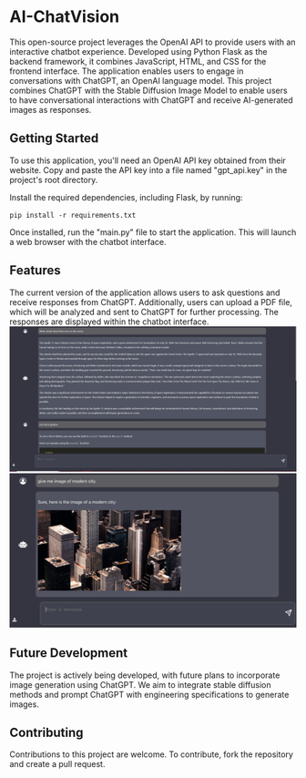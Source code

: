 # AI-ChatVision

This open-source project leverages the OpenAI API to provide users with an interactive chatbot experience. Developed using Python Flask as the backend framework, it combines JavaScript, HTML, and CSS for the frontend interface. The application enables users to engage in conversations with ChatGPT, an OpenAI language model.
This project combines ChatGPT with the Stable Diffusion Image Model to enable users to have conversational interactions with ChatGPT and receive AI-generated images as responses.

## Getting Started
To use this application, you'll need an OpenAI API key obtained from their website. Copy and paste the API key into a file named "gpt_api.key" in the project's root directory.

Install the required dependencies, including Flask, by running:
```
pip install -r requirements.txt
```

Once installed, run the "main.py" file to start the application. This will launch a web browser with the chatbot interface.

## Features
The current version of the application allows users to ask questions and receive responses from ChatGPT. Additionally, users can upload a PDF file, which will be analyzed and sent to ChatGPT for further processing. The responses are displayed within the chatbot interface.
![alt text](/IMAGES/interface.png)
![alt text](/IMAGES/chatgpt_interface.png)
## Future Development
The project is actively being developed, with future plans to incorporate image generation using ChatGPT. We aim to integrate stable diffusion methods and prompt ChatGPT with engineering specifications to generate images.

## Contributing
Contributions to this project are welcome. To contribute, fork the repository and create a pull request.


